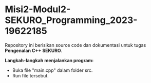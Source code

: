 # Misi2-Modul2-SEKURO_Programming_2023-19622185
Repository ini berisikan source code dan dokumentasi untuk tugas **Pengenalan C++ SEKURO**.

**Langkah-langkah menjalankan program:**
- Buka file "main.cpp" dalam folder src.
- Run file tersebut.
